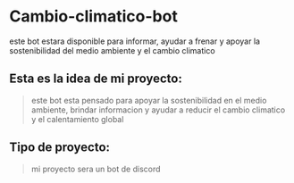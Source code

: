 # Cambio-climatico-bot
este bot estara disponible para informar, ayudar a frenar y apoyar la sostenibilidad del medio ambiente y el cambio climatico

## Esta es la idea de mi proyecto:
> este bot esta pensado para apoyar la sostenibilidad en el medio ambiente, brindar informacion y ayudar a reducir el cambio climatico y el calentamiento global

## Tipo de proyecto:
> mi proyecto sera un bot de discord

